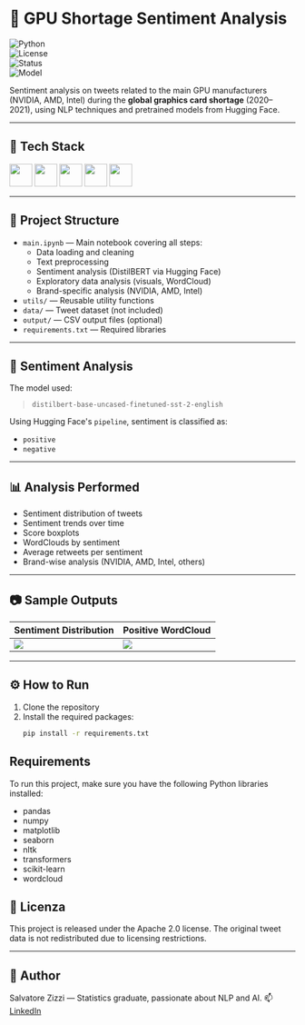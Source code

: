 # 🧠 GPU Shortage Sentiment Analysis

![Python](https://img.shields.io/badge/Python-3.9+-blue?logo=python&logoColor=white)  
![License](https://img.shields.io/badge/License-Apache%202.0-green.svg)  
![Status](https://img.shields.io/badge/Status-Completed-brightgreen)  
![Model](https://img.shields.io/badge/Model-DistilBERT-yellow?logo=huggingface&logoColor=black)

Sentiment analysis on tweets related to the main GPU manufacturers (NVIDIA, AMD, Intel) during the **global graphics card shortage** (2020–2021), using NLP techniques and pretrained models from Hugging Face.

---

## 🧰 Tech Stack

<p align="left">
  <img src="https://cdn.jsdelivr.net/gh/devicons/devicon/icons/python/python-original.svg" width="40" />
  <img src="https://cdn.jsdelivr.net/gh/devicons/devicon/icons/pandas/pandas-original.svg" width="40" />
  <img src="https://cdn.jsdelivr.net/gh/devicons/devicon/icons/numpy/numpy-original.svg" width="40" />
  <img src="https://cdn.jsdelivr.net/gh/devicons/devicon/icons/jupyter/jupyter-original.svg" width="40" />
  <img src="https://huggingface.co/front/assets/huggingface_logo-noborder.svg" width="40" />
</p>

---

## 📁 Project Structure

- `main.ipynb` — Main notebook covering all steps:
  - Data loading and cleaning  
  - Text preprocessing  
  - Sentiment analysis (DistilBERT via Hugging Face)  
  - Exploratory data analysis (visuals, WordCloud)  
  - Brand-specific analysis (NVIDIA, AMD, Intel)  
- `utils/` — Reusable utility functions  
- `data/` — Tweet dataset (not included)  
- `output/` — CSV output files (optional)  
- `requirements.txt` — Required libraries  

---

## 🤗 Sentiment Analysis

The model used:

> `distilbert-base-uncased-finetuned-sst-2-english`

Using Hugging Face's `pipeline`, sentiment is classified as:
- `positive`
- `negative`

---

## 📊 Analysis Performed

- Sentiment distribution of tweets  
- Sentiment trends over time  
- Score boxplots  
- WordClouds by sentiment  
- Average retweets per sentiment  
- Brand-wise analysis (NVIDIA, AMD, Intel, others)  

---

## 📷 Sample Outputs

| Sentiment Distribution | Positive WordCloud |
|------------------------|--------------------|
| ![](img/sentiment_distribution.png) | ![](img/wordcloud_positive.png) |

---

## ⚙️ How to Run

1. Clone the repository  
2. Install the required packages:
   ```bash
   pip install -r requirements.txt


## Requirements

To run this project, make sure you have the following Python libraries installed:

- pandas  
- numpy  
- matplotlib  
- seaborn  
- nltk  
- transformers  
- scikit-learn  
- wordcloud

## 📄 Licenza

This project is released under the Apache 2.0 license.
The original tweet data is not redistributed due to licensing restrictions.

---

## 👤 Author

Salvatore Zizzi — Statistics graduate, passionate about NLP and AI. 
📫 [LinkedIn](https://www.linkedin.com/in/salvatore-zizzi-242151107/)

